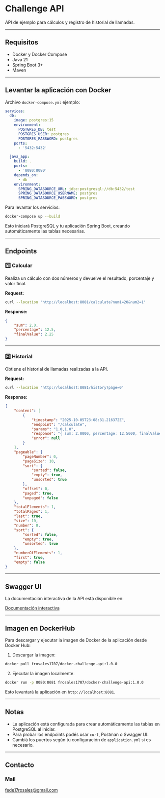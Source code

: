 # Challenge API

API de ejemplo para cálculos y registro de historial de llamadas.

---

## Requisitos

* Docker y Docker Compose
* Java 21
* Spring Boot 3+
* Maven

---

## Levantar la aplicación con Docker

Archivo `docker-compose.yml` ejemplo:

```yaml
services:
  db:
    image: postgres:15
    environment:
      POSTGRES_DB: test
      POSTGRES_USER: postgres
      POSTGRES_PASSWORD: postgres
    ports:
      - '5432:5432'

  java_app:
    build: .
    ports:
      - '8080:8080'
    depends_on:
      - db
    environment:
      SPRING_DATASOURCE_URL: jdbc:postgresql://db:5432/test
      SPRING_DATASOURCE_USERNAME: postgres
      SPRING_DATASOURCE_PASSWORD: postgres
```

Para levantar los servicios:

```bash
docker-compose up --build
```

Esto iniciará PostgreSQL y tu aplicación Spring Boot, creando automáticamente las tablas necesarias.

---

## Endpoints

### 1️⃣ Calcular

Realiza un cálculo con dos números y devuelve el resultado, porcentaje y valor final.

**Request:**

```bash
curl --location 'http://localhost:8081/calculate?num1=20&num2=1'
```

**Response:**

```json
{
    "sum": 2.0,
    "percentage": 12.5,
    "finalValue": 2.25
}
```

---

### 2️⃣ Historial

Obtiene el historial de llamadas realizadas a la API.

**Request:**

```bash
curl --location 'http://localhost:8081/history?page=0'
```

**Response:**

```json
{
    "content": [
        {
            "timestamp": "2025-10-05T23:08:31.216372Z",
            "endpoint": "/calculate",
            "params": "1.0,1.0",
            "response": "{ sum: 2.0000, percentage: 12.5000, finalValue: 2.2500 }",
            "error": null
        }
    ],
    "pageable": {
        "pageNumber": 0,
        "pageSize": 10,
        "sort": {
            "sorted": false,
            "empty": true,
            "unsorted": true
        },
        "offset": 0,
        "paged": true,
        "unpaged": false
    },
    "totalElements": 1,
    "totalPages": 1,
    "last": true,
    "size": 10,
    "number": 0,
    "sort": {
        "sorted": false,
        "empty": true,
        "unsorted": true
    },
    "numberOfElements": 1,
    "first": true,
    "empty": false
}
```

---

## Swagger UI

La documentación interactiva de la API está disponible en:

[Documentación interactiva](http://localhost:8081/swagger-ui/index.html#/)

---

## Imagen en DockerHub

Para descargar y ejecutar la imagen de Docker de la aplicación desde Docker Hub:

1. Descargar la imagen:

```bash
docker pull frosales1707/docker-challenge-api:1.0.0
```

2. Ejecutar la imagen localmente:

```bash
docker run -p 8080:8081 frosales1707/docker-challenge-api:1.0.0
```

Esto levantará la aplicación en `http://localhost:8081`.

---

## Notas

* La aplicación está configurada para crear automáticamente las tablas en PostgreSQL al iniciar.
* Para probar los endpoints podés usar `curl`, Postman o Swagger UI.
* Cambiá los puertos según tu configuración de `application.yml` si es necesario.

---

## Contacto

### Mail

[fede17rosales@gmail.com](mailto:fede17rosales@gmail.com)
